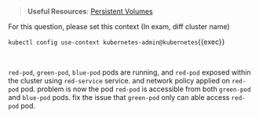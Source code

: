
> <strong>Useful Resources</strong>: [Persistent Volumes](https://kubernetes.io/docs/concepts/storage/persistent-volumes/)

For this question, please set this context (In exam, diff cluster name)

`kubectl config use-context kubernetes-admin@kubernetes`{{exec}}

<br>


`red-pod`, `green-pod`, `blue-pod` pods are running, and `red-pod` exposed within the cluster using `red-service` service. and network policy applied on `red-pod` pod. problem is now the pod `red-pod` is accessible from both `green-pod` and `blue-pod` pods. fix the issue that `green-pod` only can able access `red-pod` pod.
